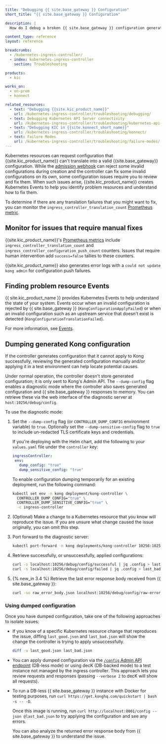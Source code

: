 ```yaml
---
title: "Debugging {{ site.base_gateway }} Configuration"
short_title: "{{ site.base_gateway }} Configuration"

description: |
  How do I debug a broken {{ site.base_gateway }} configuration generated by {{ site.kic_product_name }}?

content_type: reference
layout: reference

breadcrumbs:
  - /kubernetes-ingress-controller/
  - index: kubernetes-ingress-controller
    section: Troubleshooting

products:
  - kic

works_on:
  - on-prem
  - konnect

related_resources:
  - text: "Debugging {{site.kic_product_name}}"
    url: /kubernetes-ingress-controller/troubleshooting/debugging/ 
  - text: Debugging Kubernetes API Server connectivity
    url: /kubernetes-ingress-controller/troubleshooting/kubernetes-api-server/
  - text: "Debugging KIC in {{site.konnect_short_name}}"
    url: /kubernetes-ingress-controller/troubleshooting/konnect/
  - text: Failure Modes
    url: /kubernetes-ingress-controller/troubleshooting/failure-modes/
---
```


Kubernetes resources can request configuration that {{site.kic_product_name}} can't translate into a valid {{site.base_gateway}} configuration. While the [admission webhook](/kubernetes-ingress-controller//admission-webhook/) can reject some invalid configurations during creation and the controller can fix some invalid configurations on its own, some configuration issues require you to review and fix them. When such issues arise, {{site.kic_product_name}} creates Kubernetes Events to help you identify problem resources and understand how to fix them.

To determine if there are any translation failures that you might want to fix, you can monitor the `ingress_controller_translation_count` [Prometheus metric](/kubernetes-ingress-controller/observability/prometheus/).

## Monitor for issues that require manual fixes

{{site.kic_product_name}}'s [Prometheus metrics](/kubernetes-ingress-controller/observability/prometheus/) include `ingress_controller_translation_count` and `ingress_controller_configuration_push_count` counters. Issues that require human intervention add `success=false` tallies to these counters.

{{site.kic_product_name}} also generates error logs with a `could not update kong admin` for configuration push failures.

## Finding problem resource Events

{{ site.kic_product_name }} provides Kubernetes Events to help understand the state of your system. Events occur when an invalid configuration is rejected by {{ site.base_gateway }} (`KongConfigurationApplyFailed`) or when an invalid configuration such as an upstream service that doesn't exist is detected (`KongConfigurationTranslationFailed`).

For more information, see [Events](/kubernetes-ingress-controller/observability/events/).

## Dumping generated Kong configuration

If the controller generates configuration that it cannot apply to Kong successfully, reviewing the generated configuration manually and/or applying it in a test environment can help locate potential causes.

Under normal operation, the controller doesn't store generated configuration; it is only sent to Kong's Admin API.  The `--dump-config` flag enables a diagnostic mode where the controller also saves generated configuration and {{ site.base_gateway }} responses to memory. You can retrieve these via the web interface of the diagnostic server at `host:10256/debug/config`.

To use the diagnostic mode:

1. Set the `--dump-config` flag (or `CONTROLLER_DUMP_CONFIG` environment variable) to `true`. Optionally set the `--dump-sensitive-config` flag to `true` to include un-redacted TLS certificate keys and credentials.

   If you're deploying with the Helm chart, add the following to your `values.yaml` file under the `controller` key:

   ```yaml
   ingressController:
    env:
      dump_config: "true"
      dump_sensitive_config: "true"
    ```

    To enable configuration dumping temporarily for an existing deployment, run the following command:

    ```bash
    kubectl set env -n kong deployment/kong-controller \
      CONTROLLER_DUMP_CONFIG="true" \
      CONTROLLER_DUMP_SENSITIVE_CONFIG="true" \
      -c ingress-controller
    ```

1. (Optional) Make a change to a Kubernetes resource that you know will reproduce the issue. If you are unsure what change caused the issue originally, you can omit this step.

1. Port forward to the diagnostic server:

   ```bash
   kubectl port-forward -n kong deployments/kong-controller 10256:10256
   ```

1. Retrieve successfully, or unsuccessfully, applied configurations:

   ```bash
   curl -s localhost:10256/debug/config/successful | jq .config > last_good.json
   curl -s localhost:10256/debug/config/failed | jq .config > last_bad.json
   ```

1. {% new_in 3.4 %} Retrieve the last error response body received from {{ site.base_gateway }}:
   ```bash
   curl -so raw_error_body.json localhost:10256/debug/config/raw-error
   ```

### Using dumped configuration

Once you have dumped configuration, take one of the following approaches to isolate issues:

- If you know of a specific Kubernetes resource change that reproduces the issue, diffing `last_good.json` and `last_bad.json` will show the change the controller is trying to apply unsuccessfully.

  ```bash
  diff -u last_good.json last_bad.json
  ```

- You can apply dumped configuration via the [`/config` Admin API endpoint](/api/gateway/admin-ee/#/operations/post-config) (DB-less mode) or using decK (DB-backed mode) to a test instance not managed by the ingress controller. This approach lets you review requests and responses (passing `--verbose 2` to decK will show all requests).

- To run a DB-less {{ site.base_gateway }} instance with Docker for testing purposes, run `curl https://get.konghq.com/quickstart | bash -s -- -D`.

  Once this image is running, run `curl http://localhost:8001/config --json @last_bad.json` to try applying the configuration and see any errors.

  You can also analyze the returned error response body from {{ site.base_gateway }} to understand the issue.